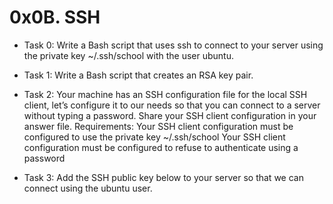 # 0x0B. SSH

- Task 0:
Write a Bash script that uses ssh to connect to your server using the private key ~/.ssh/school with the user ubuntu.

- Task 1:
Write a Bash script that creates an RSA key pair.

- Task 2:
Your machine has an SSH configuration file for the local SSH client, let’s configure it to our needs so that you can connect to a server without typing a password. Share your SSH client configuration in your answer file.
Requirements:
	Your SSH client configuration must be configured to use the private key ~/.ssh/school
	Your SSH client configuration must be configured to refuse to authenticate using a password

- Task 3:
Add the SSH public key below to your server so that we can connect using the ubuntu user.
